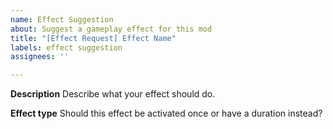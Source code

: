 ```yaml
---
name: Effect Suggestion
about: Suggest a gameplay effect for this mod
title: "[Effect Request] Effect Name"
labels: effect suggestion
assignees: ''

---
```


**Description**
Describe what your effect should do.

**Effect type**
Should this effect be activated once or have a duration instead?
